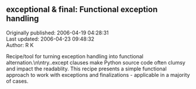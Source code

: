 ## exceptional & final: Functional exception handling  
Originally published: 2006-04-19 04:28:31  
Last updated: 2006-04-23 09:48:32  
Author: R K  
  
Recipe/tool for turning exception handling into functional alternation.\n\ntry..except clauses make Python source code often clumsy and impact the readablity. This recipe presents a simple functional approach to work with exceptions and finalizations - applicable in a majority of cases.